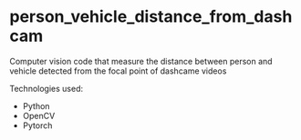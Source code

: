 # person_vehicle_distance_from_dashcam
Computer vision code that measure the distance between person and vehicle detected from the focal point of dashcame videos 

Technologies used:
- Python
- OpenCV
- Pytorch
